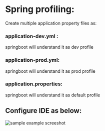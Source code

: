 # Spring profiling:
Create multiple application property files as:

### application-dev.yml : 
springboot will understand it as dev profile
### application-prod.yml: 
springboot will understand it as prod profile
### application.properties: 
springboot will understand it as default profile

## Configure IDE as below:

![sample example screeshot](https://raw.githubusercontent.com/username/projectname/branch/path/to/img.png)
